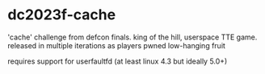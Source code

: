 # dc2023f-cache

'cache' challenge from defcon finals. king of the hill, userspace TTE game. released in multiple iterations as players pwned low-hanging fruit

requires support for userfaultfd (at least linux 4.3 but ideally 5.0+)
